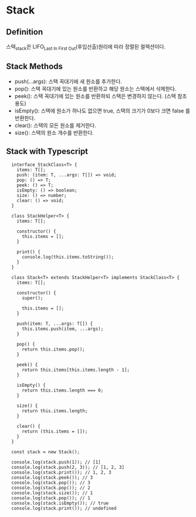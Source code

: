 # Stack

## Definition

스택<sub>stack</sub>은 LIFO<sub>Last In First Out</sub>(후입선출)원리에 따라 정렬된 컬렉션이다.

## Stack Methods

- push(...args): 스택 꼭대기에 새 원소를 추가한다.
- pop(): 스택 꼭대기에 있는 원소를 반환하고 해당 원소는 스택에서 삭제한다.
- peek(): 스택 꼭대기에 있는 원소를 반환하되 스택은 변경하지 않는다. (스택 참조 용도)
- isEmpty(): 스택에 원소가 하나도 없으면 true, 스택의 크기가 0보다 크면 false 를 반환한다.
- clear(): 스택의 모든 원소를 제거한다.
- size(): 스택의 원소 개수를 반환한다.

## Stack with Typescript

```TS
  interface StackClass<T> {
    items: T[];
    push: (item: T, ...args: T[]) => void;
    pop: () => T;
    peek: () => T;
    isEmpty: () => boolean;
    size: () => number;
    clear: () => void;
  }

  class StackHelper<T> {
    items: T[];

    constructor() {
      this.items = [];
    }

    print() {
      console.log(this.items.toString());
    }
  }

  class Stack<T> extends StackHelper<T> implements StackClass<T> {
    items: T[];

    constructor() {
      super();

      this.items = [];
    }

    push(item: T, ...args: T[]) {
      this.items.push(item, ...args);
    }

    pop() {
      return this.items.pop();
    }

    peek() {
      return this.items[this.items.length - 1];
    }

    isEmpty() {
      return this.items.length === 0;
    }

    size() {
      return this.items.length;
    }

    clear() {
      return (this.items = []);
    }
  }

  const stack = new Stack();

  console.log(stack.push(1)); // [1]
  console.log(stack.push(2, 3)); // [1, 2, 3]
  console.log(stack.print()); // 1, 2, 3
  console.log(stack.peek()); // 3
  console.log(stack.pop()); // 3
  console.log(stack.pop()); // 2
  console.log(stack.size()); // 1
  console.log(stack.pop()); // 1
  console.log(stack.isEmpty()); // true
  console.log(stack.print()); // undefined
```

